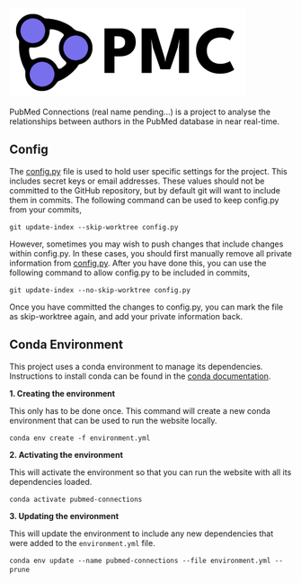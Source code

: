 <img src="/app/static/logo-with-name.png" height=160 />

PubMed Connections (real name pending...) is a project
to analyse the relationships between authors in the
PubMed database in near real-time.

## Config

The [config.py](config.py) file is used to hold user
specific settings for the project. This includes
secret keys or email addresses. These values should
not be committed to the GitHub repository, but by
default git will want to include them in commits.
The following command can be used to keep
config.py from your commits,

```shell
git update-index --skip-worktree config.py
```

However, sometimes you may wish to push changes
that include changes within config.py. In these
cases, you should first manually remove all private
information from [config.py](config.py). After you
have done this, you can use the following command
to allow config.py to be included in commits,

```shell
git update-index --no-skip-worktree config.py
```

Once you have committed the changes to config.py,
you can mark the file as skip-worktree again, and
add your private information back.


## Conda Environment

This project uses a conda environment to manage its
dependencies. Instructions to install conda can be
found in the
[conda documentation](https://docs.conda.io/projects/conda/en/latest/user-guide/install/index.html).

**1. Creating the environment**

This only has to be done once. This command will
create a new conda environment that can be used
to run the website locally.
```shell
conda env create -f environment.yml
```

**2. Activating the environment**

This will activate the environment so that you
can run the website with all its dependencies
loaded.
```shell
conda activate pubmed-connections
```

**3. Updating the environment**

This will update the environment to include any
new dependencies that were added to the
`environment.yml` file.
```shell
conda env update --name pubmed-connections --file environment.yml --prune
```
